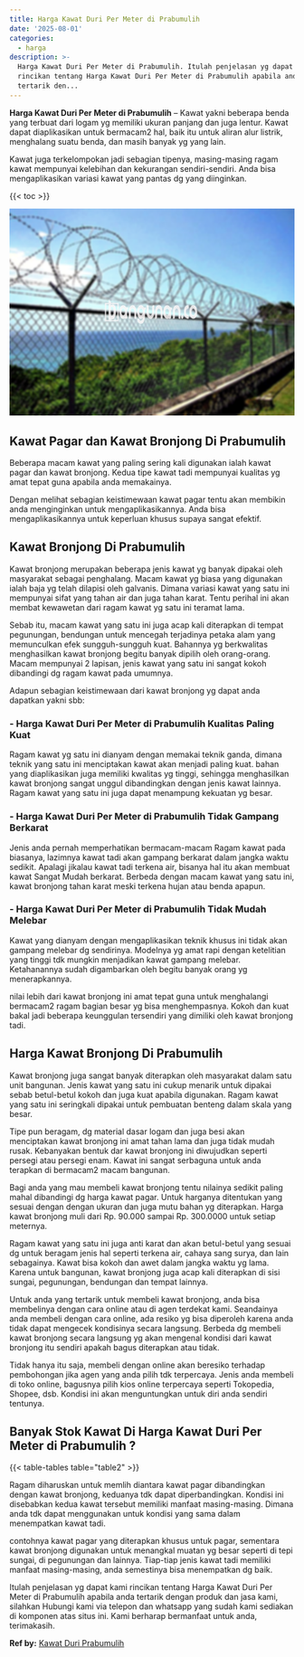 ```yaml
---
title: Harga Kawat Duri Per Meter di Prabumulih
date: '2025-08-01'
categories:
  - harga
description: >-
  Harga Kawat Duri Per Meter di Prabumulih. Itulah penjelasan yg dapat kami
  rincikan tentang Harga Kawat Duri Per Meter di Prabumulih apabila anda
  tertarik den...
---
```


**Harga Kawat Duri Per Meter di Prabumulih** – Kawat yakni beberapa benda yang terbuat dari logam yg memiliki ukuran panjang dan juga lentur. Kawat dapat diaplikasikan untuk bermacam2 hal, baik itu untuk aliran alur listrik, menghalang suatu benda, dan masih banyak yg yang lain.

Kawat juga terkelompokan jadi sebagian tipenya, masing-masing ragam kawat mempunyai kelebihan dan kekurangan sendiri-sendiri. Anda bisa mengaplikasikan variasi kawat yang pantas dg yang diinginkan.

{{< toc >}}

![Harga Kawat Duri Per Meter di Prabumulih](/images/jual-kawat-murah46.png)

## Kawat Pagar dan Kawat Bronjong Di Prabumulih

Beberapa macam kawat yang paling sering kali digunakan ialah kawat pagar dan kawat bronjong. Kedua tipe kawat tadi mempunyai kualitas yg amat tepat guna apabila anda memakainya.

Dengan melihat sebagian keistimewaan kawat pagar tentu akan membikin anda menginginkan untuk mengaplikasikannya. Anda bisa mengaplikasikannya untuk keperluan khusus supaya sangat efektif.

## Kawat Bronjong Di Prabumulih

Kawat bronjong merupakan beberapa jenis kawat yg banyak dipakai oleh masyarakat sebagai penghalang. Macam kawat yg biasa yang digunakan ialah baja yg telah dilapisi oleh galvanis. Dimana variasi kawat yang satu ini mempunyai sifat yang tahan air dan juga tahan karat. Tentu perihal ini akan membat kewawetan dari ragam kawat yg satu ini teramat lama.

Sebab itu, macam kawat yang satu ini juga acap kali diterapkan di tempat pegunungan, bendungan untuk mencegah terjadinya petaka alam yang memunculkan efek sungguh-sungguh kuat. Bahannya yg berkwalitas menghasilkan kawat bronjong begitu banyak dipilih oleh orang-orang. Macam mempunyai 2 lapisan, jenis kawat yang satu ini sangat kokoh dibandingi dg ragam kawat pada umumnya.

Adapun sebagian keistimewaan dari kawat bronjong yg dapat anda dapatkan yakni sbb:

### \- Harga Kawat Duri Per Meter di Prabumulih Kualitas Paling Kuat

Ragam kawat yg satu ini dianyam dengan memakai teknik ganda, dimana teknik yang satu ini menciptakan kawat akan menjadi paling kuat. bahan yang diaplikasikan juga memiliki kwalitas yg tinggi, sehingga menghasilkan kawat bronjong sangat unggul dibandingkan dengan jenis kawat lainnya. Ragam kawat yang satu ini juga dapat menampung kekuatan yg besar.

### \- Harga Kawat Duri Per Meter di Prabumulih Tidak Gampang Berkarat

Jenis anda pernah memperhatikan bermacam-macam Ragam kawat pada biasanya, lazimnya kawat tadi akan gampang berkarat dalam jangka waktu sedikit. Apalagi jikalau kawat tadi terkena air, bisanya hal itu akan membuat kawat Sangat Mudah berkarat. Berbeda dengan macam kawat yang satu ini, kawat bronjong tahan karat meski terkena hujan atau benda apapun.

### \- Harga Kawat Duri Per Meter di Prabumulih Tidak Mudah Melebar

Kawat yang dianyam dengan mengaplikasikan teknik khusus ini tidak akan gampang melebar dg sendirinya. Modelnya yg amat rapi dengan ketelitian yang tinggi tdk mungkin menjadikan kawat gampang melebar. Ketahanannya sudah digambarkan oleh begitu banyak orang yg menerapkannya.

nilai lebih dari kawat bronjong ini amat tepat guna untuk menghalangi bermacam2 ragam bagian besar yg bisa menghempasnya. Kokoh dan kuat bakal jadi beberapa keunggulan tersendiri yang dimiliki oleh kawat bronjong tadi.

## Harga Kawat Bronjong Di Prabumulih

Kawat bronjong juga sangat banyak diterapkan oleh masyarakat dalam satu unit bangunan. Jenis kawat yang satu ini cukup menarik untuk dipakai sebab betul-betul kokoh dan juga kuat apabila digunakan. Ragam kawat yang satu ini seringkali dipakai untuk pembuatan benteng dalam skala yang besar.

Tipe pun beragam, dg material dasar logam dan juga besi akan menciptakan kawat bronjong ini amat tahan lama dan juga tidak mudah rusak. Kebanyakan bentuk dar kawat bronjong ini diwujudkan seperti persegi atau persegi enam. Kawat ini sangat serbaguna untuk anda terapkan di bermacam2 macam bangunan.

Bagi anda yang mau membeli kawat bronjong tentu nilainya sedikit paling mahal dibandingi dg harga kawat pagar. Untuk harganya ditentukan yang sesuai dengan dengan ukuran dan juga mutu bahan yg diterapkan. Harga kawat bronjong muli dari Rp. 90.000 sampai Rp. 300.0000 untuk setiap meternya.

Ragam kawat yang satu ini juga anti karat dan akan betul-betul yang sesuai dg untuk beragam jenis hal seperti terkena air, cahaya sang surya, dan lain sebagainya. Kawat bisa kokoh dan awet dalam jangka waktu yg lama. Karena untuk bangunan, kawat bronjong juga acap kali diterapkan di sisi sungai, pegunungan, bendungan dan tempat lainnya.

Untuk anda yang tertarik untuk membeli kawat bronjong, anda bisa membelinya dengan cara online atau di agen terdekat kami. Seandainya anda membeli dengan cara online, ada resiko yg bisa diperoleh karena anda tidak dapat mengecek kondisinya secara langsung. Berbeda dg membeli kawat bronjong secara langsung yg akan mengenal kondisi dari kawat bronjong itu sendiri apakah bagus diterapkan atau tidak.

Tidak hanya itu saja, membeli dengan online akan beresiko terhadap pembohongan jika agen yang anda pilih tdk terpercaya. Jenis anda membeli di toko online, bagusnya pilih kios online terpercaya seperti Tokopedia, Shopee, dsb. Kondisi ini akan menguntungkan untuk diri anda sendiri tentunya.

## Banyak Stok Kawat Di Harga Kawat Duri Per Meter di Prabumulih ?

{{< table-tables table="table2" >}}

Ragam diharuskan untuk memlih diantara kawat pagar dibandingkan dengan kawat bronjong, keduanya tdk dapat diperbandingkan. Kondisi ini disebabkan kedua kawat tersebut memiliki manfaat masing-masing. Dimana anda tdk dapat menggunakan untuk kondisi yang sama dalam menempatkan kawat tadi.

contohnya kawat pagar yang diterapkan khusus untuk pagar, sementara kawat bronjong digunakan untuk menangkal muatan yg besar seperti di tepi sungai, di pegunungan dan lainnya. Tiap-tiap jenis kawat tadi memiliki manfaat masing-masing, anda semestinya bisa menempatkan dg baik.

Itulah penjelasan yg dapat kami rincikan tentang Harga Kawat Duri Per Meter di Prabumulih apabila anda tertarik dengan produk dan jasa kami, silahkan Hubungi kami via telepon dan whatsapp yang sudah kami sediakan di komponen atas situs ini. Kami berharap bermanfaat untuk anda, terimakasih.

**Ref by:** [Kawat Duri Prabumulih](https://id.wikipedia.org/wiki/Kawat)
